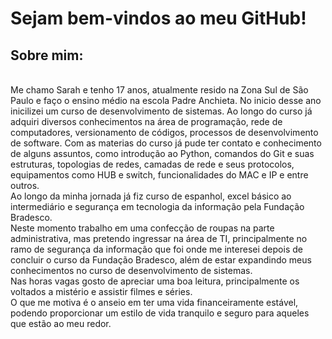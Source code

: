 <h1>Sejam bem-vindos ao meu GitHub!</h1>

<h2>Sobre mim:</h2>
<br> Me chamo Sarah e tenho 17 anos, atualmente resido na Zona Sul de São Paulo e faço o ensino médio na escola Padre Anchieta.
No inicio desse ano inicilizei um curso de desenvolvimento de sistemas. Ao longo do curso já adquiri diversos conhecimentos na área de programação, rede de computadores, versionamento de códigos, processos de desenvolvimento de software. Com as materias do curso já pude ter contato e conhecimento de alguns assuntos, como introdução ao Python, comandos do Git e suas estruturas, topologias de redes, camadas de rede e seus protocolos, equipamentos como HUB e switch, funcionalidades do MAC e IP e entre outros. 
<br>Ao longo da minha jornada já fiz curso de espanhol, excel básico ao intermediário e segurança em tecnologia da informação pela Fundação Bradesco.
<br>Neste momento trabalho em uma confecção de roupas na parte administrativa, mas pretendo ingressar na área de TI, principalmente no ramo de segurança da informação que foi onde me interesei depois de concluir o curso da Fundação Bradesco, além de estar expandindo meus conhecimentos no curso de desenvolvimento de sistemas.
<br>Nas horas vagas gosto de apreciar uma boa leitura, principalmente os voltados a  mistério e assistir filmes e séries.
<br>O que me motiva é o anseio em ter uma vida financeiramente estável, podendo proporcionar um estilo de vida tranquilo e seguro para aqueles que estão ao meu redor.



